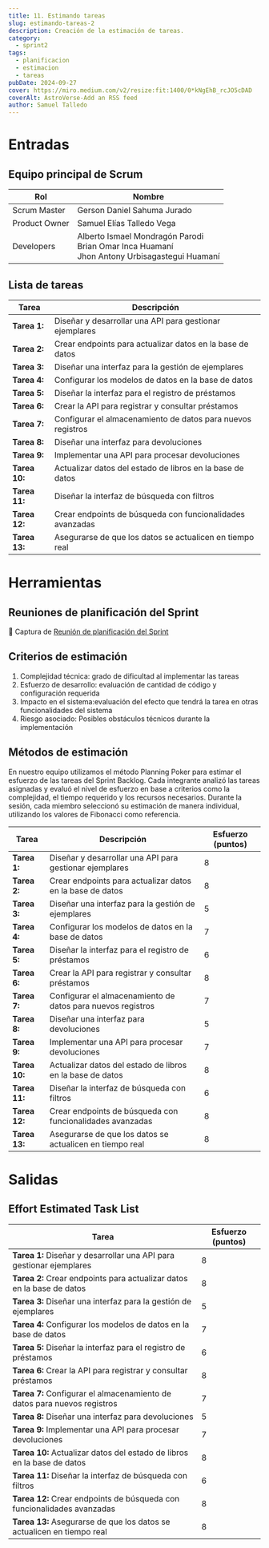 ```yaml
---
title: 11. Estimando tareas
slug: estimando-tareas-2
description: Creación de la estimación de tareas.
category:
  - sprint2
tags:
  - planificacion
  - estimacion
  - tareas
pubDate: 2024-09-27
cover: https://miro.medium.com/v2/resize:fit:1400/0*kNgEhB_rcJO5cDAD
coverAlt: AstroVerse-Add an RSS feed
author: Samuel Talledo
---
```


# Entradas

## Equipo principal de Scrum

| Rol | Nombre |
|-----|---------|
| Scrum Master | Gerson Daniel Sahuma Jurado |
| Product Owner | Samuel Elías Talledo Vega |
| Developers | Alberto Ismael Mondragón Parodi<br>Brian Omar Inca Huamaní<br>Jhon Antony Urbisagastegui Huamaní |

## Lista de tareas

| Tarea | Descripción |
|-------|-------------|
| **Tarea 1:** | Diseñar y desarrollar una API para gestionar ejemplares |
| **Tarea 2:** | Crear endpoints para actualizar datos en la base de datos |
| **Tarea 3:** | Diseñar una interfaz para la gestión de ejemplares |
| **Tarea 4:** | Configurar los modelos de datos en la base de datos |
| **Tarea 5:** | Diseñar la interfaz para el registro de préstamos |
| **Tarea 6:** | Crear la API para registrar y consultar préstamos |
| **Tarea 7:** | Configurar el almacenamiento de datos para nuevos registros |
| **Tarea 8:** | Diseñar una interfaz para devoluciones |
| **Tarea 9:** | Implementar una API para procesar devoluciones |
| **Tarea 10:** | Actualizar datos del estado de libros en la base de datos |
| **Tarea 11:** | Diseñar la interfaz de búsqueda con filtros |
| **Tarea 12:** | Crear endpoints de búsqueda con funcionalidades avanzadas |
| **Tarea 13:** | Asegurarse de que los datos se actualicen en tiempo real |

# Herramientas

## Reuniones de planificación del Sprint

📸 Captura de <a href="https://drive.google.com/file/d/1vbinAGsVj0yP49qaUBoLDIVjNs0kKUeL/view?usp=sharing" target="_blank">Reunión de planificación del Sprint</a>

## Criterios de estimación

1. Complejidad técnica: grado de dificultad al implementar las tareas 
2. Esfuerzo de desarrollo: evaluación de cantidad de código y configuración requerida
3. Impacto en el sistema:evaluación del efecto que tendrá la tarea en otras funcionalidades del sistema
4. Riesgo asociado: Posibles obstáculos técnicos durante la implementación 

## Métodos de estimación

En nuestro equipo utilizamos el método Planning Poker para estimar el esfuerzo de las tareas del Sprint Backlog. Cada integrante analizó las tareas asignadas y evaluó el nivel de esfuerzo en base a criterios como la complejidad, el tiempo requerido y los recursos necesarios. Durante la sesión, cada miembro seleccionó su estimación de manera individual, utilizando los valores de Fibonacci como referencia.

| Tarea | Descripción | Esfuerzo (puntos) |
|-------|-------------|-------------------|
| **Tarea 1:** | Diseñar y desarrollar una API para gestionar ejemplares | 8 |
| **Tarea 2:** | Crear endpoints para actualizar datos en la base de datos | 8 |
| **Tarea 3:** | Diseñar una interfaz para la gestión de ejemplares | 5 |
| **Tarea 4:** | Configurar los modelos de datos en la base de datos | 7 |
| **Tarea 5:** | Diseñar la interfaz para el registro de préstamos | 6 |
| **Tarea 6:** | Crear la API para registrar y consultar préstamos | 8 |
| **Tarea 7:** | Configurar el almacenamiento de datos para nuevos registros | 7 |
| **Tarea 8:** | Diseñar una interfaz para devoluciones | 5 |
| **Tarea 9:** | Implementar una API para procesar devoluciones | 7 |
| **Tarea 10:** | Actualizar datos del estado de libros en la base de datos | 8 |
| **Tarea 11:** | Diseñar la interfaz de búsqueda con filtros | 6 |
| **Tarea 12:** | Crear endpoints de búsqueda con funcionalidades avanzadas | 8 |
| **Tarea 13:** | Asegurarse de que los datos se actualicen en tiempo real | 8 |

# Salidas

## Effort Estimated Task List

| **Tarea** | **Esfuerzo (puntos)** |
|-----------|-----------------------|
| **Tarea 1:** Diseñar y desarrollar una API para gestionar ejemplares | 8 |
| **Tarea 2:** Crear endpoints para actualizar datos en la base de datos | 8 |
| **Tarea 3:** Diseñar una interfaz para la gestión de ejemplares | 5 |
| **Tarea 4:** Configurar los modelos de datos en la base de datos | 7 |
| **Tarea 5:** Diseñar la interfaz para el registro de préstamos | 6 |
| **Tarea 6:** Crear la API para registrar y consultar préstamos | 8 |
| **Tarea 7:** Configurar el almacenamiento de datos para nuevos registros | 7 |
| **Tarea 8:** Diseñar una interfaz para devoluciones | 5 |
| **Tarea 9:** Implementar una API para procesar devoluciones | 7 |
| **Tarea 10:** Actualizar datos del estado de libros en la base de datos | 8 |
| **Tarea 11:** Diseñar la interfaz de búsqueda con filtros | 6 |
| **Tarea 12:** Crear endpoints de búsqueda con funcionalidades avanzadas | 8 |
| **Tarea 13:** Asegurarse de que los datos se actualicen en tiempo real | 8 |
